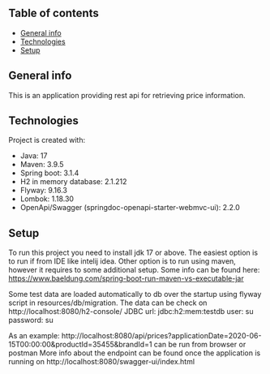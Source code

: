 ## Table of contents

* [General info](#general-info)
* [Technologies](#technologies)
* [Setup](#setup)

## General info

This is an application providing rest api for retrieving price information.

## Technologies

Project is created with:

* Java: 17
* Maven: 3.9.5
* Spring boot: 3.1.4
* H2 in memory database: 2.1.212
* Flyway: 9.16.3
* Lombok: 1.18.30
* OpenApi/Swagger (springdoc-openapi-starter-webmvc-ui): 2.2.0

## Setup

To run this project you need to install jdk 17 or above. The easiest option is to run if from IDE like intelij idea.
Other option is to run using maven, however it requires to some additional setup. Some info can be found
here: https://www.baeldung.com/spring-boot-run-maven-vs-executable-jar

Some test data are loaded automatically to db over the startup using flyway script in resources/db/migration. 
The data can be check on
http://localhost:8080/h2-console/
JDBC url: jdbc:h2:mem:testdb
user: su
password: su

As an example:
http://localhost:8080/api/prices?applicationDate=2020-06-15T00:00:00&productId=35455&brandId=1
can be run from browser or postman
More info about the endpoint can be found once the application is running on
http://localhost:8080/swagger-ui/index.html

